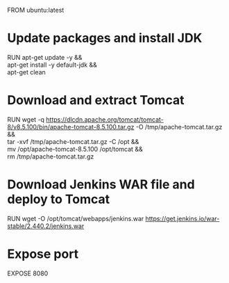 FROM ubuntu:latest

# Update packages and install JDK
RUN apt-get update -y && \
    apt-get install -y default-jdk && \
    apt-get clean

# Download and extract Tomcat
RUN wget -q https://dlcdn.apache.org/tomcat/tomcat-8/v8.5.100/bin/apache-tomcat-8.5.100.tar.gz -O /tmp/apache-tomcat.tar.gz && \
    tar -xvf /tmp/apache-tomcat.tar.gz -C /opt && \
    mv /opt/apache-tomcat-8.5.100 /opt/tomcat && \
    rm /tmp/apache-tomcat.tar.gz

# Download Jenkins WAR file and deploy to Tomcat
RUN wget -O /opt/tomcat/webapps/jenkins.war https://get.jenkins.io/war-stable/2.440.2/jenkins.war

# Expose port
EXPOSE 8080
